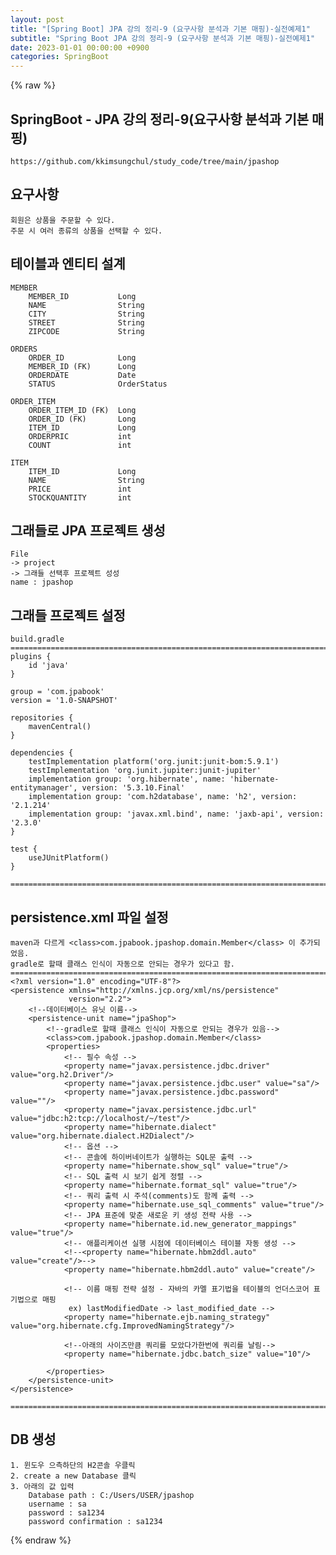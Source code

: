 ```yaml
---
layout: post
title: "[Spring Boot] JPA 강의 정리-9 (요구사항 분석과 기본 매핑)-실전예제1"
subtitle: "Spring Boot JPA 강의 정리-9 (요구사항 분석과 기본 매핑)-실전예제1"
date: 2023-01-01 00:00:00 +0900
categories: SpringBoot
---
```

{% raw %}
## SpringBoot - JPA 강의 정리-9(요구사항 분석과 기본 매핑)  
	https://github.com/kkimsungchul/study_code/tree/main/jpashop  
## 요구사항  
	회원은 상품을 주문할 수 있다.  
	주문 시 여러 종류의 상품을 선택할 수 있다.  
  
## 테이블과 엔티티 설계  
  
	MEMBER  
		MEMBER_ID			Long  
		NAME				String  
		CITY				String  
		STREET				String  
		ZIPCODE				String  
  
	ORDERS  
		ORDER_ID			Long  
		MEMBER_ID (FK)		Long  
		ORDERDATE			Date  
		STATUS				OrderStatus  
  
	ORDER_ITEM  
		ORDER_ITEM_ID (FK)	Long  
		ORDER_ID (FK)		Long  
		ITEM_ID				Long  
		ORDERPRIC			int  
		COUNT				int  
  
	ITEM  
		ITEM_ID				Long  
		NAME				String  
		PRICE				int  
		STOCKQUANTITY		int  
  
## 그래들로 JPA 프로젝트 생성  
	File  
	-> project  
	-> 그래들 선택후 프로젝트 성성  
	name : jpashop  
  
## 그래들 프로젝트 설정  
	build.gradle  
	=================================================================================================================  
	plugins {  
		id 'java'  
	}  
  
	group = 'com.jpabook'  
	version = '1.0-SNAPSHOT'  
  
	repositories {  
		mavenCentral()  
	}  
  
	dependencies {  
		testImplementation platform('org.junit:junit-bom:5.9.1')  
		testImplementation 'org.junit.jupiter:junit-jupiter'  
		implementation group: 'org.hibernate', name: 'hibernate-entitymanager', version: '5.3.10.Final'  
		implementation group: 'com.h2database', name: 'h2', version: '2.1.214'  
		implementation group: 'javax.xml.bind', name: 'jaxb-api', version: '2.3.0'  
	}  
  
	test {  
		useJUnitPlatform()  
	}  
  
	=================================================================================================================  
  
## persistence.xml 파일 설정  
	maven과 다르게 <class>com.jpabook.jpashop.domain.Member</class> 이 추가되었음.  
	gradle로 할때 클래스 인식이 자동으로 안되는 경우가 있다고 함.  
	=================================================================================================================  
	<?xml version="1.0" encoding="UTF-8"?>  
	<persistence xmlns="http://xmlns.jcp.org/xml/ns/persistence"  
				 version="2.2">  
		<!--데이터베이스 유닛 이름-->  
		<persistence-unit name="jpaShop">  
			<!--gradle로 할때 클래스 인식이 자동으로 안되는 경우가 있음-->  
			<class>com.jpabook.jpashop.domain.Member</class>  
			<properties>  
				<!-- 필수 속성 -->  
				<property name="javax.persistence.jdbc.driver" value="org.h2.Driver"/>  
				<property name="javax.persistence.jdbc.user" value="sa"/>  
				<property name="javax.persistence.jdbc.password" value=""/>  
				<property name="javax.persistence.jdbc.url" value="jdbc:h2:tcp://localhost/~/test"/>  
				<property name="hibernate.dialect" value="org.hibernate.dialect.H2Dialect"/>  
				<!-- 옵션 -->  
				<!-- 콘솔에 하이버네이트가 실행하는 SQL문 출력 -->  
				<property name="hibernate.show_sql" value="true"/>  
				<!-- SQL 출력 시 보기 쉽게 정렬 -->  
				<property name="hibernate.format_sql" value="true"/>  
				<!-- 쿼리 출력 시 주석(comments)도 함께 출력 -->  
				<property name="hibernate.use_sql_comments" value="true"/>  
				<!-- JPA 표준에 맞춘 새로운 키 생성 전략 사용 -->  
				<property name="hibernate.id.new_generator_mappings" value="true"/>  
				<!-- 애플리케이션 실행 시점에 데이터베이스 테이블 자동 생성 -->  
				<!--<property name="hibernate.hbm2ddl.auto" value="create"/>-->  
				<property name="hibernate.hbm2ddl.auto" value="create"/>  
  
				<!-- 이름 매핑 전략 설정 - 자바의 카멜 표기법을 테이블의 언더스코어 표기법으로 매핑  
				 ex) lastModifiedDate -> last_modified_date -->  
				<property name="hibernate.ejb.naming_strategy" value="org.hibernate.cfg.ImprovedNamingStrategy"/>  
  
				<!--아래의 사이즈만큼 쿼리를 모았다가한번에 쿼리를 날림-->  
				<property name="hibernate.jdbc.batch_size" value="10"/>  
  
			</properties>  
		</persistence-unit>  
	</persistence>  
  
	=================================================================================================================  
  
## DB 생성  
	1. 윈도우 으측하단의 H2콘솔 우클릭  
	2. create a new Database 클릭  
	3. 아래의 값 입력  
		Database path : C:/Users/USER/jpashop  
		username : sa  
		password : sa1234  
		password confirmation : sa1234  

{% endraw %}
